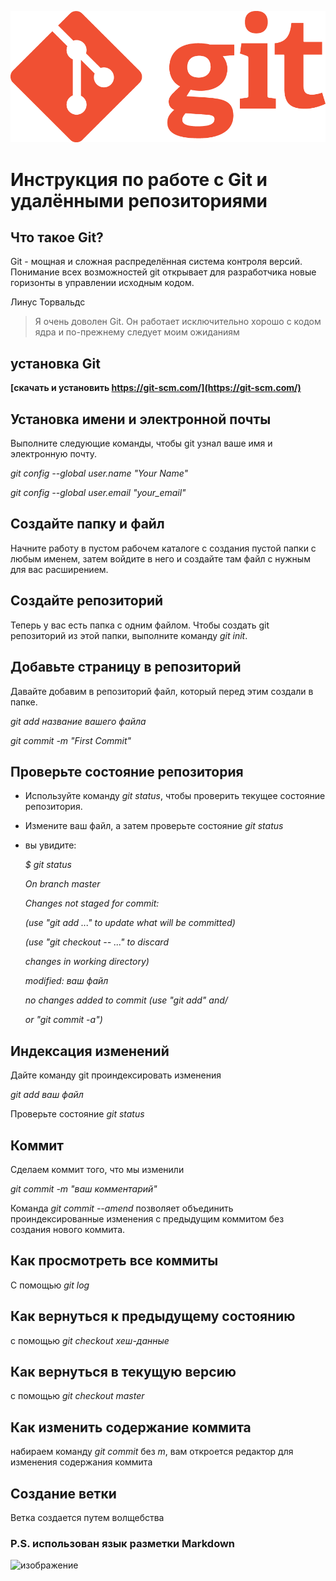 ![](images/Git-logo.png.png)

# Инструкция по работе с Git и удалёнными репозиториями

## Что такое Git?

Git - мощная и сложная распределённая система контроля версий. Понимание всех возможностей git открывает для разработчика новые горизонты в управлении исходным кодом.

 Линус Торвальдс

>Я очень доволен Git. Он работает исключительно хорошо с кодом ядра и по-прежнему следует моим ожиданиям

## установка Git

**[скачать и установить https://git-scm.com/](https://git-scm.com/)**

## Установка имени и электронной почты

Выполните следующие команды, чтобы git узнал ваше имя и электронную почту.

*git config --global user.name "Your Name"*

*git config --global user.email "your_email"*

## Создайте папку и файл

Начните работу в пустом рабочем каталоге с создания пустой папки с любым именем, затем войдите в него и создайте там файл с нужным для вас расширением.

## Создайте репозиторий

Теперь у вас есть папка с одним файлом. Чтобы создать git репозиторий из этой папки, выполните команду *git init*.

## Добавьте страницу в репозиторий

Давайте добавим в репозиторий файл, который перед этим создали в папке.

*git add название вашего файла*

*git commit -m "First Commit"*

## Проверьте состояние репозитория

* Используйте команду *git status*, чтобы проверить текущее состояние репозитория.

* Измените ваш файл, а затем проверьте состояние *git status*

* вы увидите:

     *$ git status*

    *On branch master*

    *Changes not staged for commit:*

   *(use "git add <file>..." to update what will be committed)*

  *(use "git checkout -- <file>..." to discard*

  *changes in working directory)*

	*modified:   ваш файл*

    *no changes added to commit (use "git add" and/*

    *or "git commit -a")*

## Индексация изменений

Дайте команду git проиндексировать изменения

*git add ваш файл*

Проверьте состояние *git status*

## Коммит

Сделаем коммит того, что мы изменили 

*git commit -m "ваш комментарий"*

Команда  *git commit --amend* позволяет объединить проиндексированные изменения с предыдущим коммитом без создания нового коммита.

## Как просмотреть все коммиты

С помощью *git log*

## Как вернуться к предыдущему состоянию 

с помощью *git checkout хеш-данные*

## Как вернуться в текущую версию

с помощью *git checkout master*

## Как изменить содержание коммита

набираем команду *git commit* без *m*, вам откроется редактор для изменения содержания коммита 

## Создание ветки

Ветка создается путем волщебства

### P.S. использован язык разметки Markdown

![изображение](images/Markdown-Logo.png "Логотип Markdown")




